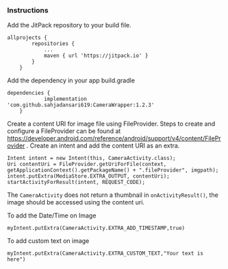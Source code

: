 ### Instructions
Add the JitPack repository to your build file.

```
allprojects {
		repositories {
			...
			maven { url 'https://jitpack.io' }
		}
	}
```

Add the dependency in your app build.gradle

```
dependencies {
	        implementation 'com.github.sahjadansari619:CameraWrapper:1.2.3'
	}
```

Create a content URI for image file using FileProvider. Steps to create and configure a FileProvider can be found at https://developer.android.com/reference/android/support/v4/content/FileProvider .
Create an intent and add the content URI as an extra.

```
Intent intent = new Intent(this, CameraActivity.class);
Uri contentUri = FileProvider.getUriForFile(context, getApplicationContext().getPackageName() + ".fileProvider", imgpath);
intent.putExtra(MediaStore.EXTRA_OUTPUT, contentUri);
startActivityForResult(intent, REQUEST_CODE);
```

The `CameraActivity` does not return a thumbnail in `onActivityResult()`, the image should be accessed using the content uri.


To add the Date/Time on Image

```
myIntent.putExtra(CameraActivity.EXTRA_ADD_TIMESTAMP,true)
```

To add custom text on image

 ```
 myIntent.putExtra(CameraActivity.EXTRA_CUSTOM_TEXT,"Your text is here")
 ```
 
 


                
